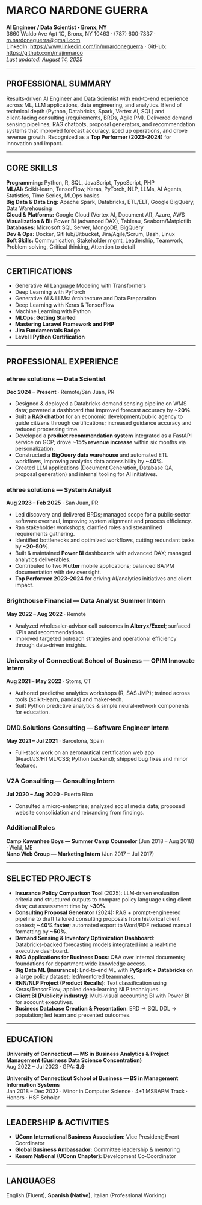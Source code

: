 # MARCO NARDONE GUERRA

**AI Engineer / Data Scientist • Bronx, NY**  
3660 Waldo Ave Apt 1C, Bronx, NY 10463 · (787) 600‑7337 · m.nardoneguerra@gmail.com  
LinkedIn: https://www.linkedin.com/in/mnardoneguerra · GitHub: https://github.com/majinmarco  
_Last updated: August 14, 2025_

---

## PROFESSIONAL SUMMARY
Results‑driven AI Engineer and Data Scientist with end‑to‑end experience across ML, LLM applications, data engineering, and analytics. Blend of technical depth (Python, Databricks, Spark, Vertex AI, SQL) and client‑facing consulting (requirements, BRDs, Agile PM). Delivered demand sensing pipelines, RAG chatbots, proposal generators, and recommendation systems that improved forecast accuracy, sped up operations, and drove revenue growth. Recognized as a **Top Performer (2023–2024)** for innovation and impact.

---

## CORE SKILLS
**Programming:** Python, R, SQL, JavaScript, TypeScript, PHP  
**ML/AI:** Scikit‑learn, TensorFlow, Keras, PyTorch, NLP, LLMs, AI Agents, Statistics, Time Series, MLOps basics  
**Big Data & Data Eng:** Apache Spark, Databricks, ETL/ELT, Google BigQuery, Data Warehousing  
**Cloud & Platforms:** Google Cloud (Vertex AI, Document AI), Azure, AWS  
**Visualization & BI:** Power BI (advanced DAX), Tableau, Seaborn/Matplotlib  
**Databases:** Microsoft SQL Server, MongoDB, BigQuery  
**Dev & Ops:** Docker, GitHub/Bitbucket, Jira/Agile/Scrum, Bash, Linux  
**Soft Skills:** Communication, Stakeholder mgmt, Leadership, Teamwork, Problem‑solving, Critical thinking, Attention to detail

---

## CERTIFICATIONS
- Generative AI Language Modeling with Transformers  
- Deep Learning with PyTorch  
- Generative AI & LLMs: Architecture and Data Preparation  
- Deep Learning with Keras & TensorFlow  
- Machine Learning with Python  
- **MLOps: Getting Started**  
- **Mastering Laravel Framework and PHP**  
- **Jira Fundamentals Badge**  
- **Level I Python Certification**

---

## PROFESSIONAL EXPERIENCE

### ethree solutions — **Data Scientist**  
**Dec 2024 – Present** · Remote/San Juan, PR
- Designed & deployed a Databricks demand sensing pipeline on WMS data; powered a dashboard that improved forecast accuracy by **~20%**.  
- Built a **RAG chatbot** for an economic development/public agency to guide citizens through certifications; increased guidance accuracy and reduced processing time.  
- Developed a **product recommendation system** integrated as a FastAPI service on GCP; drove **~15% revenue increase** within six months via personalization.  
- Constructed a **BigQuery data warehouse** and automated ETL workflows, improving analytics data accessibility by **~40%**.  
- Created LLM applications (Document Generation, Database QA, proposal generation) and internal tooling for AI initiatives.

### ethree solutions — **System Analyst**  
**Aug 2023 – Feb 2025** · San Juan, PR
- Led discovery and delivered BRDs; managed scope for a public‑sector software overhaul, improving system alignment and process efficiency.  
- Ran stakeholder workshops; clarified roles and streamlined requirements gathering.  
- Identified bottlenecks and optimized workflows, cutting redundant tasks by **~20–50%**.  
- Built & maintained **Power BI** dashboards with advanced DAX; managed analytics deliverables.  
- Contributed to two **Flutter** mobile applications; balanced BA/PM documentation with dev oversight.  
- **Top Performer 2023–2024** for driving AI/analytics initiatives and client impact.

### Brighthouse Financial — **Data Analyst Summer Intern**  
**May 2022 – Aug 2022** · Remote
- Analyzed wholesaler‑advisor call outcomes in **Alteryx/Excel**; surfaced KPIs and recommendations.  
- Improved targeted outreach strategies and operational efficiency through data‑driven insights.

### University of Connecticut School of Business — **OPIM Innovate Intern**  
**Aug 2021 – May 2022** · Storrs, CT
- Authored predictive analytics workshops (R, SAS JMP); trained across tools (scikit‑learn, pandas) and maker‑tech.  
- Built Python predictive analytics & simple neural‑network components for education.

### DMD.Solutions Consulting — **Software Engineer Intern**  
**May 2021 – Jul 2021** · Barcelona, Spain
- Full‑stack work on an aeronautical certification web app (React/JS/HTML/CSS; Python backend); shipped bug fixes and minor features.

### V2A Consulting — **Consulting Intern**  
**Jul 2020 – Aug 2020** · Puerto Rico
- Consulted a micro‑enterprise; analyzed social media data; proposed website consolidation and rebranding from findings.

### Additional Roles  
**Camp Kawanhee Boys — Summer Camp Counselor** (Jun 2018 – Aug 2018) · Weld, ME  
**Nano Web Group — Marketing Intern** (Jun 2017 – Jul 2017)

---

## SELECTED PROJECTS
- **Insurance Policy Comparison Tool** (2025): LLM‑driven evaluation criteria and structured outputs to compare policy language using client data; cut assessment time by **~30%**.  
- **Consulting Proposal Generator** (2024): RAG + prompt‑engineered pipeline to draft tailored consulting proposals from historical client context; **~40% faster**; automated export to Word/PDF reduced manual formatting by **~50%**.  
- **Demand Sensing & Inventory Optimization Dashboard**: Databricks‑backed forecasting models integrated into a real‑time executive dashboard.  
- **RAG Applications for Business Docs**: Q&A over internal documents; foundations for department‑wide knowledge access.  
- **Big Data ML (Insurance)**: End‑to‑end ML with **PySpark + Databricks** on a large policy dataset; led/mentored teammates.  
- **RNN/NLP Project (Product Recalls)**: Text classification using Keras/TensorFlow; applied deep‑learning NLP techniques.  
- **Client BI (Publicity industry)**: Multi‑visual accounting BI with Power BI for account executives.  
- **Business Database Creation & Presentation**: ERD → SQL DDL → population; led team and presented outcomes.

---

## EDUCATION
**University of Connecticut — MS in Business Analytics & Project Management (Business Data Science Concentration)**  
Aug 2022 – Jul 2023 · GPA: **3.9**

**University of Connecticut School of Business — BS in Management Information Systems**  
Jan 2018 – Dec 2022 · Minor in Computer Science · 4+1 MSBAPM Track · Honors · HSF Scholar

---

## LEADERSHIP & ACTIVITIES
- **UConn International Business Association:** Vice President; Event Coordinator  
- **Global Business Ambassador:** Committee leadership & mentoring  
- **Kesem National (UConn Chapter):** Development Co‑Coordinator

---

## LANGUAGES
English (Fluent), **Spanish (Native)**, Italian (Professional Working)
